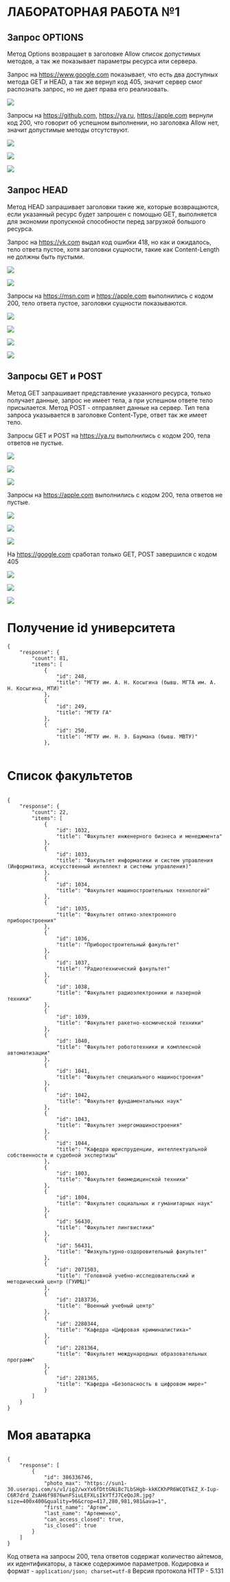﻿# ЛАБОРАТОРНАЯ РАБОТА №1
## Запрос OPTIONS
Метод Options возвращает в заголовке Allow список допустимых методов, а так же показывает параметры ресурса или сервера.


Запрос на https://www.google.com показывает, что есть два доступных метода GET и HEAD, а так же вернул код 405, значит сервер смог распознать запрос, но не дает права его реализовать.

![](images/google_options.png/) 

Запросы на https://github.com, https://ya.ru, https://apple.com вернули код 200, что говорит об успешном выполнении, но заголовка Allow нет, значит допустимые методы отсутствуют.

![](images/git_opt.png/) 

![](images/ya_opt.png/) 

![](images/apl_opt.png/) 

## Запрос HEAD
Метод HEAD запрашивает заголовки такие же, которые возвращаются, если указанный ресурс будет запрошен с помощью GET, выполняется для экономии пропускной способности перед загрузкой большого ресурса.

Запрос на https://vk.com выдал код ошибки 418, но как и ожидалось, тело ответа пустое, хотя заголовки сущности, такие как Content-Length не должны быть пустыми.

![](images/vk_head.png/) 

![](images/vk_head1.png/) 

Запросы на https://msn.com и https://apple.com выполнились с кодом 200, тело ответа пустое, заголовки сущности показываются.

![](images/msn_head.png/) 

![](images/msn_head1.png/) 

![](images/apl_head.png/) 

![](images/apl_head1.png/) 

## Запросы GET и POST
Метод GET запрашивает представление указанного ресурса, только получает данные, запрос не имеет тела, а при успешном ответе тело присылается.
Метод POST - отправляет данные на сервер. Тип тела запроса указывается в заголовке Content-Type, ответ так же имеет тело.

 Запросы GET и POST на https://ya.ru выполнились с кодом 200, тела ответов не пустые.

 ![](images/ya_get.png/) 

 ![](images/ya_post.png/) 

 ![](images/ya_post1.png/) 

 Запросы на https://apple.com выполнились с кодом 200, тела ответов не пустые.

  ![](images/apl_get.png/) 

  ![](images/apl_post.png/) 

  ![](images/apl_post1.png/) 

На https://google.com сработал только GET, POST завершился с кодом 405

  ![](images/ggl_get.png/) 

  ![](images/ggl_post.png/) 

  ![](images/ggl_post1.png/) 



# Получение id университета

```
{
    "response": {
        "count": 81,
        "items": [
            {
                "id": 248,
                "title": "МГТУ им. А. Н. Косыгина (бывш. МГТА им. А. Н. Косыгина, МТИ)"
            },
            {
                "id": 249,
                "title": "МГТУ ГА"
            },
            {
                "id": 250,
                "title": "МГТУ им. Н. Э. Баумана (бывш. МВТУ)"
            },
            
```

# Список факультетов

```

{
    "response": {
        "count": 22,
        "items": [
            {
                "id": 1032,
                "title": "Факультет инженерного бизнеса и менеджмента"
            },
            {
                "id": 1033,
                "title": "Факультет информатики и систем управления (Информатика, искусственный интеллект и системы управления)"
            },
            {
                "id": 1034,
                "title": "Факультет машиностроительных технологий"
            },
            {
                "id": 1035,
                "title": "Факультет оптико-электронного приборостроения"
            },
            {
                "id": 1036,
                "title": "Приборостроительный факультет"
            },
            {
                "id": 1037,
                "title": "Радиотехнический факультет"
            },
            {
                "id": 1038,
                "title": "Факультет радиоэлектроники и лазерной техники"
            },
            {
                "id": 1039,
                "title": "Факультет ракетно-космической техники"
            },
            {
                "id": 1040,
                "title": "Факультет робототехники и комплексной автоматизации"
            },
            {
                "id": 1041,
                "title": "Факультет специального машиностроения"
            },
            {
                "id": 1042,
                "title": "Факультет фундаментальных наук"
            },
            {
                "id": 1043,
                "title": "Факультет энергомашиностроения"
            },
            {
                "id": 1044,
                "title": "Кафедра юриспруденции, интеллектуальной собственности и судебной экспертизы"
            },
            {
                "id": 1803,
                "title": "Факультет биомедицинской техники"
            },
            {
                "id": 1804,
                "title": "Факультет социальных и гуманитарных наук"
            },
            {
                "id": 56430,
                "title": "Факультет лингвистики"
            },
            {
                "id": 56431,
                "title": "Физкультурно-оздоровительный факультет"
            },
            {
                "id": 2071503,
                "title": "Головной учебно-исследовательский и методический центр (ГУИМЦ)"
            },
            {
                "id": 2183736,
                "title": "Военный учебный центр"
            },
            {
                "id": 2280344,
                "title": "Кафедра «Цифровая криминалистика»"
            },
            {
                "id": 2281364,
                "title": "Факультет международных образовательных программ"
            },
            {
                "id": 2281365,
                "title": "Кафедра «Безопасность в цифровом мире»"
            }
        ]
    }
}

```

# Моя аватарка

```

{
    "response": [
        {
            "id": 386336746,
            "photo_max": "https://sun1-30.userapi.com/s/v1/ig2/wxYx6fDttGNi8c7LbSHgb-kkKCKhPR6WCQTkEZ_X-Iup-C6R7drd_ZsAH6f9876wnFSiuLEFXLsIkYTfJ7CeQoJR.jpg?size=400x400&quality=96&crop=417,280,981,981&ava=1",
            "first_name": "Артем",
            "last_name": "Артеменко",
            "can_access_closed": true,
            "is_closed": true
        }
    ]
}

```

Код ответа на запросы 200, тела ответов содержат количество айтемов, их идентификаторы, а также содержимое параметров.
Кодировка и формат - ```application/json; charset=utf-8```
Версия протокола HTTP - 5.131
